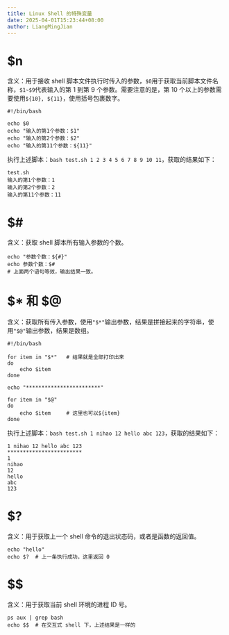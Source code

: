 ```yaml
---
title: Linux Shell 的特殊变量
date: 2025-04-01T15:23:44+08:00
author: LiangMingJian
---
```


# $n

含义：用于接收 shell 脚本文件执行时传入的参数，`$0`用于获取当前脚本文件名称，`$1~$9`代表输入的第 1 到第 9 个参数。需要注意的是，第 10 个以上的参数需要使用`${10}, ${11}`，使用括号包裹数字。

```shell
#!/bin/bash

echo $0
echo "输入的第1个参数：$1"
echo "输入的第2个参数：$2"
echo "输入的第11个参数：${11}"
```

执行上述脚本：`bash test.sh 1 2 3 4 5 6 7 8 9 10 11`，获取的结果如下：

```
test.sh
输入的第1个参数：1
输入的第2个参数：2
输入的第11个参数：11
```

# $\#

含义：获取 shell 脚本所有输入参数的个数。

```shell
echo "参数个数：${#}"
echo 参数个数：$#
# 上面两个语句等效，输出结果一致。
```

# $* 和 $@

含义：获取所有传入参数，使用`"$*"`输出参数，结果是拼接起来的字符串，使用`"$@"`输出参数，结果是数组。

```shell
#!/bin/bash

for item in "$*"   # 结果就是全部打印出来
do
    echo $item
done             
          
echo "************************"
             
for item in "$@"
do
    echo $item     # 这里也可以${item}
done 
```

执行上述脚本：`bash test.sh 1 nihao 12 hello abc 123`，获取的结果如下：

```
1 nihao 12 hello abc 123
************************
1
nihao
12
hello
abc
123
```

# $?

含义：用于获取上一个 shell 命令的退出状态码，或者是函数的返回值。

```shell
echo "hello" 
echo $?  # 上一条执行成功，这里返回 0
```

# $\$

含义：用于获取当前 shell 环境的进程 ID 号。

```shell
ps aux | grep bash
echo $$  # 在交互式 shell 下，上述结果是一样的
```
